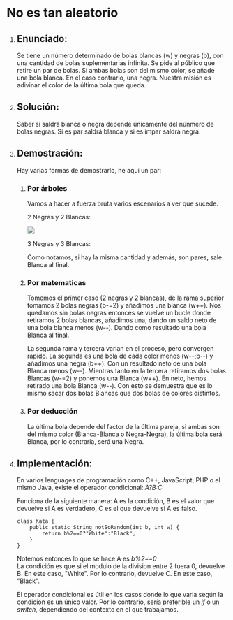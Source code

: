 <h1>No es tan aleatorio</h1>
<ol>
<li><h2>Enunciado:</h2></li>
	<p>Se tiene un número determinado de bolas blancas (w) y negras (b), con una cantidad de bolas suplementarias infinita.
	Se pide al público que retire un par de bolas. Si ambas bolas son del mismo color, se añade una bola blanca. En el caso contrario, una negra.
	Nuestra misión es adivinar el color de la última bola que queda.</p>
<li><h2>Solución:</h2></li>
	<p>Saber si saldrá blanca o negra depende únicamente del núnmero de bolas negras. Si es par saldrá blanca y si es impar saldrá negra.</p>
<li><h2>Demostración:</h2></li>
	<p>Hay varias formas de demostrarlo, he aquí un par:</p>
	<ol>
		<li><h3>Por árboles</h3></li>
		<p>Vamos a hacer a fuerza bruta varios escenarios a ver que sucede.</p>
		<p>2 Negras y 2 Blancas:</p>
		<img src="https://github.com/user-attachments/assets/9433d7f8-3b3d-4fac-8a95-5cad117321af">
		<p>3 Negras y 3 Blancas:</p>
		<p>Como notamos, si hay la misma cantidad y además, son pares, sale Blanca al final.</p>
		<li><h3>Por matematicas</h3></li>
		<p>Tomemos el primer caso (2 negras y 2 blancas), de la rama superior tomamos 2 bolas negras (b-=2) y añadimos una blanca (w++). Nos quedamos sin bolas negras entonces se vuelve un bucle donde retiramos 2 bolas blancas, añadimos una, dando un saldo neto de una bola blanca menos (w--). Dando como resultado una bola Blanca al final.</p>
		<p>La segunda rama y tercera varian en el proceso, pero convergen rapido. La segunda es una bola de cada color menos (w--;b--) y añadimos una negra (b++). Con un resultado neto de una bola Blanca menos (w--). Mientras tanto en la tercera retiramos dos bolas Blancas (w-=2) y ponemos una Blanca (w++). En neto, hemos retirado una bola Blanca (w--). Con esto se demuestra que es lo mismo sacar dos bolas Blancas que dos bolas de colores distintos.</p>
		<li><h3>Por deducción</h3></li>
		<p>La última bola depende del factor de la última pareja, si ambas son del mismo color (Blanca-Blanca o Negra-Negra), la última bola será Blanca, por lo contraria, será una Negra.</p>
	</ol>
<li><h2>Implementación:</h2></li>
	<p>En varios lenguages de programación como C++, JavaScript, PHP o el mismo Java, existe el operador condicional: <i>A?B:C</i></p>
	<p>Funciona de la siguiente manera: A es la condición, B es el valor que devuelve si A es verdadero, C es el que devuelve si A es falso.</p>
		
  	class Kata {
		public static String notSoRandom(int b, int w) {
    		return b%2==0?"White":"Black";
  		}
	}

 <p>Notemos entonces lo que se hace A es <i>b%2==0</i><br> La condición es que si el modulo de la division entre 2 fuera 0, devuelve B. En este caso, "White". Por lo contrario, devuelve C. En este caso, "Black".</p>
	<p>El operador condicional es útil en los casos donde lo que varia según la condición es un único valor. Por lo contrario, sería preferible un <i>if</i> o un <i>switch</i>, dependiendo del contexto en el que trabajamos.</p>
</ol>
